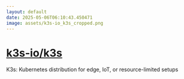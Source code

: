 ```yaml
---
layout: default
date: 2025-05-06T06:10:43.450471
image: assets/k3s-io_k3s_cropped.png
---
```


# [k3s-io/k3s](https://github.com/k3s-io/k3s)

K3s: Kubernetes distribution for edge, IoT, or resource-limited setups

